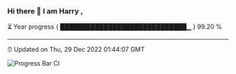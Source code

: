 ### Hi there 👋 I am Harry , 

⏳ Year progress { █████████████████████████████▁ } 99.20 %

---

⏰ Updated on Thu, 29 Dec 2022 01:44:07 GMT

![Progress Bar CI](https://github.com/duykhang68/duykhang68/workflows/Progress%20Bar%20CI/badge.svg)
